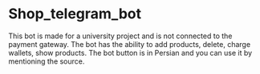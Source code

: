 # Shop_telegram_bot
This bot is made for a university project and is not connected to the payment gateway. The bot has the ability to add products, delete, charge wallets, show products. The bot button is in Persian and you can use it by mentioning the source. 
